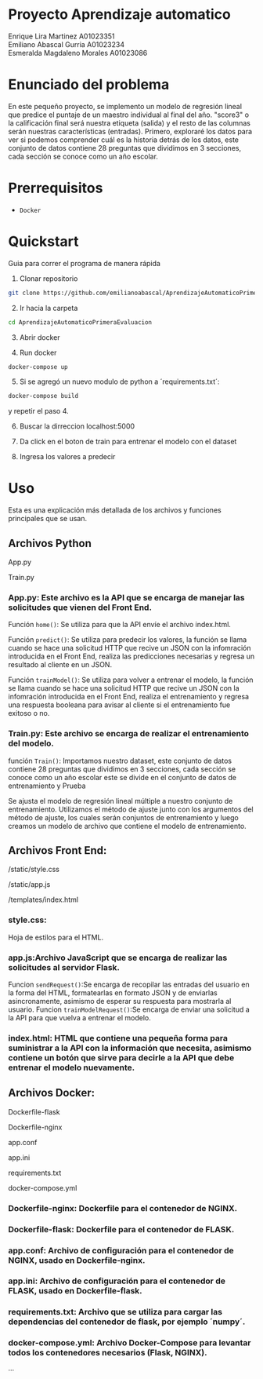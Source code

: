 # Proyecto Aprendizaje automatico 
Enrique Lira Martinez A01023351<br/>
Emiliano Abascal Gurria A01023234<br/>
Esmeralda Magdaleno Morales A01023086 <br/>

# Enunciado del problema
En este pequeño proyecto, se implemento un modelo de regresión lineal  que predice el puntaje de un maestro individual al final del año. "score3" o la calificación final será nuestra etiqueta (salida) y el resto de las columnas serán nuestras características (entradas). Primero, exploraré los datos para ver si podemos comprender cuál es la historia detrás de los datos, este conjunto de datos contiene 28 preguntas que dividimos en 3 secciones, cada sección se conoce como un año escolar.

# Prerrequisitos
- `Docker`

# Quickstart
Guia para correr el programa de manera rápida

1. Clonar repositorio 
```bash 
git clone https://github.com/emilianoabascal/AprendizajeAutomaticoPrimeraEvaluacion
``` 
2. Ir hacia la carpeta
```bash 
cd AprendizajeAutomaticoPrimeraEvaluacion
``` 
3. Abrir docker

4. Run docker 
```bash 
docker-compose up 
``` 
5. Si se agregó un nuevo modulo de python a ´requirements.txt´:
```bash 
docker-compose build
``` 
y repetir el paso 4.

6. Buscar la dirreccion localhost:5000 

7. Da click en el boton de train para entrenar el modelo con el dataset

8. Ingresa los valores a predecir 


# Uso
Esta es una explicación más detallada de los archivos y funciones principales que se usan.

## Archivos Python
App.py

Train.py
### App.py: Este archivo es la API que se encarga de manejar las solicitudes que vienen del Front End.

Función `home()`:  Se utiliza para que la API envíe el archivo index.html.

Función `predict()`: Se utiliza para predecir los valores, la función se llama cuando se hace una solicitud HTTP que recive un JSON con la infomración introducida en el Front End, realiza las predicciones necesarias y regresa un resultado al cliente en un JSON.

Función `trainModel()`: Se utiliza para volver a entrenar el modelo, la función se llama cuando se hace una solicitud HTTP que recive un JSON con la infomración introducida en el Front End, realiza el entrenamiento y regresa una respuesta booleana para avisar al cliente si el entrenamiento fue exitoso o no.

### Train.py: Este archivo se encarga de realizar el entrenamiento del modelo.

función `Train()`: Importamos nuestro dataset, este conjunto de datos contiene 28 preguntas que dividimos en 3 secciones, cada sección se conoce como un año escolar este se divide en el conjunto de datos de entrenamiento y Prueba

Se ajusta el modelo de regresión lineal múltiple a nuestro conjunto de entrenamiento. Utilizamos el método de ajuste junto con los argumentos del método de ajuste, los cuales serán conjuntos de entrenamiento y luego creamos un modelo de archivo que contiene el modelo de entrenamiento.

## Archivos Front End:
/static/style.css

/static/app.js

/templates/index.html

### style.css:
Hoja de estilos para el HTML.
### app.js:Archivo JavaScript que se encarga de realizar las solicitudes al servidor Flask.
Funcion `sendRequest()`:Se encarga de recopilar las entradas del usuario en la forma del HTML, formatearlas en formato JSON y de enviarlas asincronamente, asimismo de esperar su respuesta para mostrarla al usuario.
Funcion `trainModelRequest()`:Se encarga de enviar una solicitud a la API para que vuelva a entrenar el modelo.
### index.html: HTML que contiene una pequeña forma para suministrar a la API con la información que necesita, asimismo contiene un botón que sirve para decirle a la API que debe entrenar el modelo nuevamente.

## Archivos Docker:
Dockerfile-flask

Dockerfile-nginx

app.conf

app.ini

requirements.txt

docker-compose.yml

### Dockerfile-nginx: Dockerfile para el contenedor de NGINX.
### Dockerfile-flask: Dockerfile para el contenedor de FLASK.
### app.conf: Archivo de configuración para el contenedor de NGINX, usado en Dockerfile-nginx.
### app.ini: Archivo de configuración para el contenedor de FLASK, usado en Dockerfile-flask.
### requirements.txt: Archivo que se utiliza para cargar las dependencias del contenedor de flask, por ejemplo ´numpy´.
### docker-compose.yml: Archivo Docker-Compose para levantar todos los contenedores necesarios (Flask, NGINX).
···
